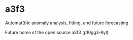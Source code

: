 # a3f3
Automat(t)ic anomaly analysis, fitting, and future forecasting

Future home of the open source a3f3 (p10gg3-9yl)
